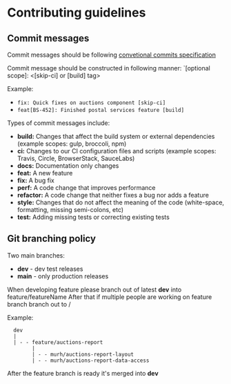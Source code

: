 # Contributing guidelines

## Commit messages

Commit messages should be following [convetional commits specification](https://www.conventionalcommits.org/en/v1.0.0/#specification)

Commit message should be constructed in following manner: `<type>[optional scope]: <description> <[skip-ci] or [build] tag>

Example:
* `fix: Quick fixes on auctions component [skip-ci]`
* `feat[BS-452]: Finished postal services feature [build]`

Types of commit messages include:
* **build:** Changes that affect the build system or external dependencies (example scopes: gulp, broccoli, npm)
* **ci:** Changes to our CI configuration files and scripts (example scopes: Travis, Circle, BrowserStack, SauceLabs)
* **docs:** Documentation only changes
* **feat:** A new feature
* **fix:** A bug fix
* **perf:** A code change that improves performance
* **refactor:** A code change that neither fixes a bug nor adds a feature
* **style:** Changes that do not affect the meaning of the code (white-space, formatting, missing semi-colons, etc)
* **test:** Adding missing tests or correcting existing tests

## Git branching policy

Two main branches:
* **dev** - dev test releases
* **main** - only production releases

When developing feature please branch out of latest **dev** into feature/featureName
After that if multiple people are working on feature branch branch out to <user>/<user-branch-name>

Example:

      dev
      |
      | - - feature/auctions-report
            |
            | - - murh/auctions-report-layout
            | - - murh/auctions-report-data-access

After the feature branch is ready it's merged into **dev**

